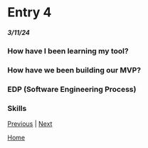 # Entry 4
##### 3/11/24

### How have I been learning my tool?

### How have we been building our MVP?

### EDP (Software Engineering Process)


### Skills

[Previous](entry03.md) | [Next](entry05.md)

[Home](../README.md)